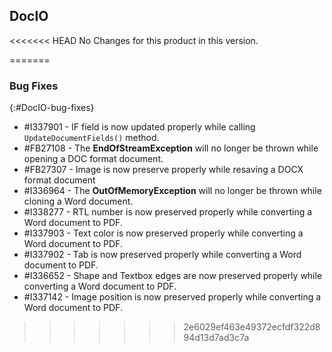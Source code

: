 ## DocIO

<<<<<<< HEAD
No Changes for this product in this version.

[//]: # "Delete the contents of this file while new content is added."
=======
### Bug Fixes
{:#DocIO-bug-fixes}

* \#I337901 - IF field is now updated properly while calling `UpdateDocumentFields()` method.
* \#FB27108 - The **EndOfStreamException** will no longer be thrown while opening a DOC format document.
* \#FB27307 - Image is now preserve properly while resaving a DOCX format document
* \#I336964 - The **OutOfMemoryException** will no longer be thrown while cloning a Word document.
* \#I338277 - RTL number is now preserved properly while converting a Word document to PDF.
* \#I337903 - Text color is now preserved properly while converting a Word document to PDF.
* \#I337902 - Tab is now preserved properly while converting a Word document to PDF.
* \#I336652 - Shape and Textbox edges are now preserved properly while converting a Word document to PDF.
* \#I337142 - Image position is now preserved properly while converting a Word document to PDF.
>>>>>>> 2e6029ef463e49372ecfdf322d894d13d7ad3c7a
